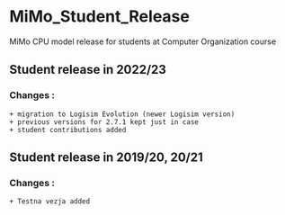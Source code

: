 # MiMo_Student_Release
MiMo CPU model release for students at Computer Organization course 

## Student release in 2022/23

### Changes :
    + migration to Logisim Evolution (newer Logisim version)
    + previous versions for 2.7.1 kept just in case
    + student contributions added

## Student release in 2019/20, 20/21

### Changes :
    + Testna vezja added 



